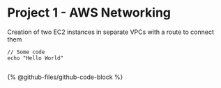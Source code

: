 # Project 1 - AWS Networking

Creation of two EC2 instances in separate VPCs with a route to connect them

<pre><code>// Some code
echo "Hello World"
<strong>
</strong></code></pre>

{% @github-files/github-code-block %}

